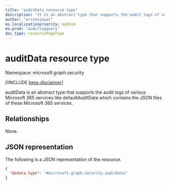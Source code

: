 ```yaml
---
title: "auditData resource type"
description: "It is an abstract type that supports the audit logs of various Microsoft 365 services like defaultAuditData which contains the JSON files of these Microsoft 365 services."
author: "arishojaswi"
ms.localizationpriority: medium
ms.prod: "auditlogquery"
doc_type: resourcePageType
---
```


# auditData resource type

Namespace: microsoft.graph.security

[!INCLUDE [beta-disclaimer](../../includes/beta-disclaimer.md)]

auditData is an abstract type that supports the audit logs of various Microsoft 365 services like defaultAuditData which contains the JSON files of these Microsoft 365 services.


## Relationships
None.

## JSON representation
The following is a JSON representation of the resource.
<!-- {
  "blockType": "resource",
  "@odata.type": "microsoft.graph.security.auditData"
}
-->
``` json
{
  "@odata.type": "#microsoft.graph.security.auditData"
}
```

